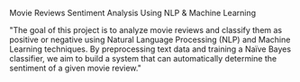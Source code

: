 Movie Reviews Sentiment Analysis Using NLP & Machine Learning

"The goal of this project is to analyze movie reviews and classify them as positive or negative using Natural Language Processing (NLP) and Machine Learning techniques. By preprocessing text data and training a Naïve Bayes classifier, we aim to build a system that can automatically determine the sentiment of a given movie review."
